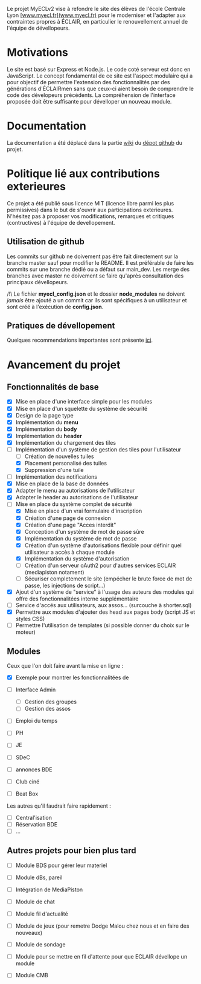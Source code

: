 Le projet MyECLv2 vise à refondre le site des élèves de l'école Centrale Lyon [www.myecl.fr](www.myecl.fr) pour le moderniser et l'adapter aux contraintes propres à ÉCLAIR, en particulier le renouvellement annuel de l'équipe de dévellopeurs.

# Motivations

Le site est basé sur Express et Node.js. Le code coté serveur est donc en
JavaScript. Le concept fondamental de ce site est l'aspect modulaire qui a
pour objectif de permettre l'extension des fonctionnalités par des
générations d'ÉCLAIRmen sans que ceux-ci aient besoin de comprendre le code des
dévelopeurs précédents. La compréhension de l'interface proposée doit être
suffisante pour dévelloper un nouveau module.

# Documentation

La documentation a été déplacé dans la partie [wiki](https://github.com/aeecleclair/MyECLv2/wiki) du [dépot github](https://github.com/aeecleclair/MyECLv2) du projet.

# Politique lié aux contributions exterieures

Ce projet a été publié sous licence MIT (licence libre parmi les plus permissives) dans le but de s'ouvrir aux participations exterieures. N'hésitez pas à proposer vos modifications, remarques et critiques (contructives) à l'équipe de devellopement.

## Utilisation de github

Les commits sur github ne doivement pas être fait directement sur la branche master sauf pour modifier le README. Il est préférable de faire les commits sur une branche dédié ou a défaut sur main_dev. Les merge des branches avec master ne doivement se faire qu'après consultation des principaux dévellopeurs.

/!\ Le fichier **myecl_config.json** et le dossier **node_modules** ne doivent _jamais_ être ajouté a un commit car ils sont spécifiques à un utilisateur et sont créé à l'exécution de **config.json**.

## Pratiques de dévellopement

Quelques recommendations importantes sont présente [ici](/wiki/Recommendations-de-d%C3%A9vellopement).

# Avancement du projet

## Fonctionnalités de base

- [x] Mise en place d'une interface simple pour les modules
- [x] Mise en place d'un squelette du système de sécurité
- [x] Design de la page type
- [x] Implémentation du __menu__
- [x] Implémentation du __body__
- [x] Implémentation du __header__
- [x] Implémentation du chargement des tiles
- [ ] Implémentation d'un système de gestion des tiles pour l'utilisateur
    - [ ] Création de nouvelles tuiles
    - [x] Placement personalisé des tuiles
    - [x] Suppression d'une tuile
- [ ] Implémentation des notifications
- [x] Mise en place de la base de données
- [x] Adapter le menu au autorisations de l'utilisateur
- [x] Adapter le header au autorisations de l'utilisateur
- [ ] Mise en place du système complet de sécurité
    - [x] Mise en place d'un vrai formulaire d'inscription
    - [x] Création d'une page de connexion
    - [x] Création d'une page "Acces interdit"
    - [x] Conception d'un système de mot de passe sûre
    - [x] Implémentation du système de mot de passe
    - [x] Création d'un système d'autorisations flexible pour définir quel utilisateur a accès à chaque module
    - [x] Implémentation du système d'autorisation
    - [ ] Création d'un serveur oAuth2 pour d'autres services ECLAIR (mediapiston notament)
    - [ ] Sécuriser completement le site (empécher le brute force de mot de passe, les injections de script...)
- [x] Ajout d'un système de "service" à l'usage des auteurs des modules qui offre des fonctionnalitées interne supplémentaire
- [ ] Service d'accés aux utilisateurs, aux assos... (surcouche à shorter.sql)
- [x] Permettre aux modules d'ajouter des head aux pages body (script JS et styles CSS)
- [ ] Permettre l'utilisation de templates (si possible donner du choix sur le moteur)

## Modules

Ceux que l'on doit faire avant la mise en ligne :
- [x] Exemple pour montrer les fonctionnalitées de 
- [ ] Interface Admin
    - [ ] Gestion des groupes
    - [ ] Gestion des assos
- [ ] Emploi du temps
- [ ] PH
- [ ] JE
- [ ] SDeC
- [ ] annonces BDE
- [ ] Club ciné
- [ ] Beat Box


Les autres qu'il faudrait faire rapidement :

- [ ] Central'isation
- [ ] Réservation BDE
- [ ] ...

## Autres projets pour bien plus tard

- [ ] Module BDS pour gérer leur materiel
- [ ] Module dBs, pareil
- [ ] Intégration de MediaPiston
- [ ] Module de chat
- [ ] Module fil d'actualité
- [ ] Module de jeux (pour remetre Dodge Malou chez nous et en faire des nouveaux)
- [ ] Module de sondage
- [ ] Module pour se mettre en fil d'attente pour que ECLAIR dévellope un module
- [ ] Module CMB



